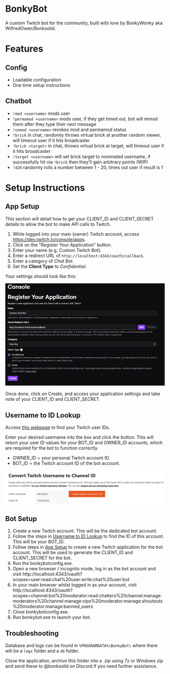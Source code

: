 # BonkyBot
A custom Twitch bot for the community, built with love by BonkyWonky aka WilfredOwen/Bonksolid.

# Features

## Config
* Loadable configuration
* One time setup instructions
## Chatbot
* `!mod <username>` mods user
* `!permamod <username>` mods user, if they get timed out, bot will remod them after they type their next message
* `!unmod <username>` revokes mod and permamod status
* `!brick` in chat, randomly throws virtual brick at another random viewer, will timeout user if it hits broadcaster
* `!brick <target>` in chat, throws virtual brick at target, will timeout user if it hits broadcaster
* `!target <username>` will set brick target to nominated username, if successfully hit via `!brick` then they'll gain arbitrary points (WIP)
* `!d20` randomly rolls a number between 1 - 20, times out user if result is 1

# Setup Instructions
## App Setup
This section will detail how to get your CLIENT_ID and CLIENT_SECRET details to allow the bot to make API calls to Twitch.

1. While logged into your main (owner) Twitch account, access https://dev.twitch.tv/console/apps.
2. Click on the "Register Your Application" button.
3. Enter your name (e.g. Custom Twitch Bot).
4. Enter a redirect URL of `http://localhost:4343/oauth/callback`.
5. Enter a category of *Chat Bot*.
6. Set the **Client Type** to *Confidential*.

Your settings should look like this:

![Registering an application in Twitch Dev](docs/twitchappregister.png)

Once done, click on Create, and access your application settings and take note of your CLIENT_ID and CLIENT_SECRET.

## Username to ID Lookup
Access [this webpage](https://www.streamweasels.com/tools/convert-twitch-username-to-user-id/) to find your Twitch user IDs.

Enter your desired username into the box and click the button. This will return your user ID values for your BOT_ID and OWNER_ID accounts, which are required for the bot to function correctly.

* OWNER_ID = your personal Twitch account ID.
* BOT_ID = the Twitch account ID of the bot account.

![Image of the username to ID lookup tool](docs/convertusernametoid.png)

## Bot Setup

1. Create a new Twitch account. This will be the dedicated bot account. 
2. Follow the steps in [Username to ID Lookup](#username-to-id-lookup) to find the ID of this account. This will be your BOT_ID.
3. Follow steps in [App Setup](#app-setup) to create a new Twitch application for the bot account. This will be used to generate the CLIENT_ID and CLIENT_SECRET for the bot.
4. Run the bonkybotconfig.exe.
5. Open a new browser / incognito mode, log in as the bot account and visit http://localhost:4343/oauth?scopes=user:read:chat%20user:write:chat%20user:bot
6. In your main browser whilst logged in as your account, visit http://localhost:4343/oauth?scopes=channel:bot%20moderator:read:chatters%20channel:manage:moderators%20channel:manage:vips%20moderator:manage:shoutouts%20moderator:manage:banned_users
7. Close bonkybotconfig.exe.
8. Run bonkybot.exe to launch your bot.

## Troubleshooting

Database and logs can be found in `%PROGRAMDATA%\BonkyBot\` where there will be a `logs` folder and a `db` folder.

Close the application, archive this folder into a .zip using 7z or Windows zip and send these to @bonksolid on Discord if you need further assistance.